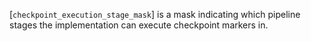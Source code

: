 [`checkpoint_execution_stage_mask`] is a mask indicating which pipeline
stages the implementation can execute checkpoint markers in.